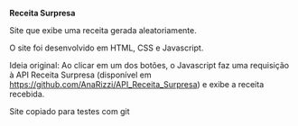 <b>Receita Surpresa</b>

Site que exibe uma receita gerada aleatoriamente.

O site foi desenvolvido em HTML, CSS e Javascript.

Ideia original:
Ao clicar em um dos botões, o Javascript faz uma requisição à API Receita Surpresa (disponível em https://github.com/AnaRizzi/API_Receita_Surpresa) e exibe a receita recebida.

Site copiado para testes com git
